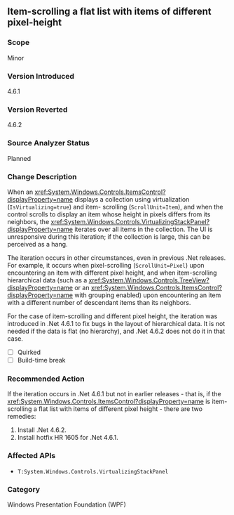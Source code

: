 ## Item-scrolling a flat list with items of different pixel-height

### Scope
Minor

### Version Introduced
4.6.1

### Version Reverted
4.6.2

### Source Analyzer Status
Planned

### Change Description

When an <xref:System.Windows.Controls.ItemsControl?displayProperty=name>
displays a collection using virtualization (`IsVirtualizing=true`) and item-
scrolling (`ScrollUnit=Item`), and when the control scrolls to display an item
whose height in pixels differs from its neighbors, the
<xref:System.Windows.Controls.VirtualizingStackPanel?displayProperty=name>
iterates over all items in the collection. The UI is unresponsive during this
iteration; if the collection is large, this can be perceived as a hang.

The iteration occurs in other circumstances, even in previous .Net releases. For
example, it occurs when pixel-scrolling (`ScrollUnit=Pixel`) upon encountering
an item with different pixel height, and when item-scrolling hierarchical data
(such as a <xref:System.Windows.Controls.TreeView?displayProperty=name> or an
<xref:System.Windows.Controls.ItemsControl?displayProperty=name> with grouping
enabled) upon encountering an item with a different number of descendant items
than its neighbors.

For the case of item-scrolling and different pixel height, the iteration was
introduced in .Net 4.6.1 to fix bugs in the layout of hierarchical data.  It is
not needed if the data is flat (no hierarchy), and .Net 4.6.2 does not do it in
that case.

- [ ] Quirked
- [ ] Build-time break

### Recommended Action

If the iteration occurs in .Net 4.6.1 but not in earlier releases - that is, if
the <xref:System.Windows.Controls.ItemsControl?displayProperty=name> is item-
scrolling a flat list with items of different pixel height - there are two
remedies:

1. Install .Net 4.6.2.
2. Install hotfix HR 1605 for .Net 4.6.1.

### Affected APIs
* `T:System.Windows.Controls.VirtualizingStackPanel`

### Category
Windows Presentation Foundation (WPF)

<!--
    ### Original Bug
    202599
-->

<!-- breaking change id: 152 -->
